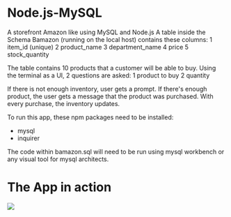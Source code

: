 # <h1>Node.js-MySQL</h1>
A storefront Amazon like using MySQL and Node.js
A table inside the Schema Bamazon (running on the local host) contains these columns:
1 item_id (unique)
2 product_name
3 department_name
4 price
5 stock_quantity

The table contains 10 products that a customer will be able to buy. Using the terminal as a UI, 2 questions are asked:
1 product to buy
2 quantity

If there is not enough inventory, user gets a prompt. If there's enough product, the user gets a message that the product was purchased. With every purchase, the inventory updates.

To run this app, these npm packages need to be installed:
- mysql
- inquirer

The code within bamazon.sql will need to be run using mysql workbench or any visual tool for mysql architects.

# The App in action

![](bamazon.gif)
